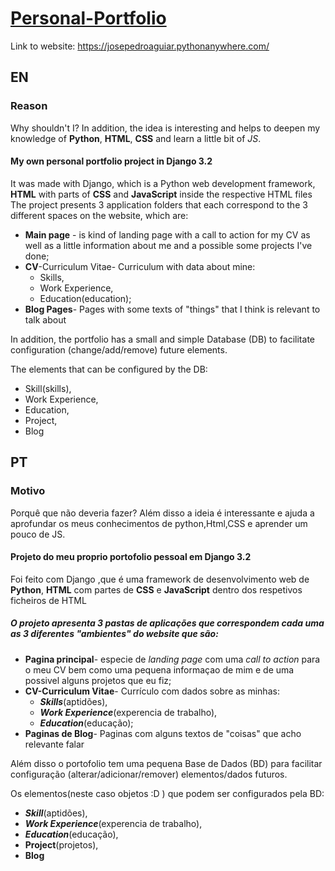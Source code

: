 # [Personal-Portfolio](https://josepedroaguiar.pythonanywhere.com/)
Link to website: https://josepedroaguiar.pythonanywhere.com/
## EN
### Reason
Why shouldn't I? In addition, the idea is interesting and helps to deepen my knowledge of **Python**, **HTML**, **CSS** and learn a little bit of *JS*.
#### My own personal portfolio project in Django 3.2
It was made with Django, which is a Python web development framework, **HTML** with parts of **CSS** and **JavaScript** inside the respective HTML files
The project presents 3 application folders that each correspond to the 3 different spaces on the website, which are:

- **Main page** - is kind of landing page with a call to action for my CV as well as a little information about me and a possible some projects I've done;
- **CV**-Curriculum Vitae- Curriculum with data about mine:
  - Skills,
  - Work Experience,
  - Education(education);
- **Blog Pages**- Pages with some texts of "things" that I think is relevant to talk about

In addition, the portfolio has a small and simple Database (DB) to facilitate configuration (change/add/remove) future elements.

The elements that can be configured by the DB:

- Skill(skills),
- Work Experience,
- Education,
- Project,
- Blog 

## PT

### Motivo
Porquê que não deveria fazer?
Além disso a ideia é interessante e ajuda a aprofundar os meus conhecimentos de python,Html,CSS e aprender um pouco de JS.  

#### Projeto do meu proprio portofolio pessoal em Django 3.2
Foi feito com Django ,que é uma framework de desenvolvimento web de **Python**, **HTML** com partes de **CSS** e **JavaScript** dentro dos respetivos ficheiros de HTML

##### O projeto apresenta **3 pastas de aplicações** que correspondem cada uma as **3 diferentes "ambientes" do website** que são:
- **Pagina principal**-  especie de *landing page* com uma *call to action* para o meu CV bem como uma pequena informaçao de mim e de uma possivel alguns projetos que eu fiz;
- **CV-Curriculum Vitae**- Currículo com dados sobre as minhas:
  - ***Skills***(aptidões),
  - ***Work Experience***(experencia de trabalho),
  - ***Education***(educação);
- **Paginas de Blog**- Paginas com alguns textos de "coisas" que acho relevante falar

Além disso o portofolio tem uma pequena Base de Dados (BD) para facilitar configuração (alterar/adicionar/remover) elementos/dados futuros.

Os elementos(neste caso objetos :D ) que podem ser configurados pela BD:
- ***Skill***(aptidões),
- ***Work Experience***(experencia de trabalho),
- ***Education***(educação),
- **Project**(projetos),
- **Blog**

